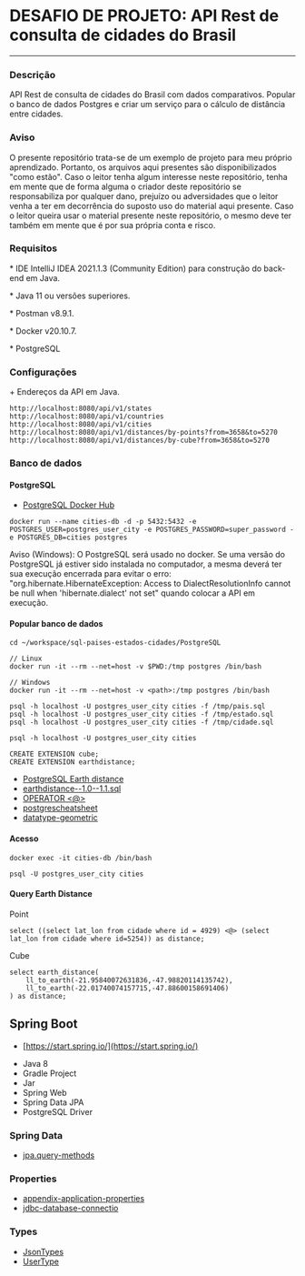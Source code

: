 # DESAFIO DE PROJETO: API Rest de consulta de cidades do Brasil

<hr />

### Descrição

<p>
API Rest de consulta de cidades do Brasil com dados comparativos. Popular o banco de dados Postgres e criar um serviço para o cálculo de distância entre cidades.
</p>

### Aviso

<p>O presente repositório trata-se de um exemplo de projeto para meu próprio aprendizado. Portanto, os arquivos aqui presentes são disponibilizados "como estão". Caso o leitor tenha algum interesse neste repositório, tenha em mente que de forma alguma o criador deste repositório se responsabiliza por qualquer dano, prejuízo ou adversidades que o leitor venha a ter em decorrência do suposto uso do material aqui presente. Caso o leitor queira usar o material presente neste repositório, o mesmo deve ter também em mente que é por sua própria conta e risco.</p>

### Requisitos

<p>* IDE IntelliJ IDEA 2021.1.3 (Community Edition) para construção do back-end em Java.</p>
<p>* Java 11 ou versões superiores.</p>
<p>* Postman v8.9.1.</p>
<p>* Docker v20.10.7.</p>
<p>* PostgreSQL</p>

### Configurações

<p>+ Endereços da API em Java.</p>

```
http://localhost:8080/api/v1/states
http://localhost:8080/api/v1/countries
http://localhost:8080/api/v1/cities
http://localhost:8080/api/v1/distances/by-points?from=3658&to=5270
http://localhost:8080/api/v1/distances/by-cube?from=3658&to=5270
```

### Banco de dados

#### PostgreSQL

* [PostgreSQL Docker Hub](https://hub.docker.com/_/postgres)

```shell script
docker run --name cities-db -d -p 5432:5432 -e POSTGRES_USER=postgres_user_city -e POSTGRES_PASSWORD=super_password -e POSTGRES_DB=cities postgres
```

Aviso (Windows): O PostgreSQL será usado no docker. Se uma versão do PostgreSQL já estiver sido instalada no computador, a mesma deverá ter sua execução encerrada para evitar o erro:
"org.hibernate.HibernateException: Access to DialectResolutionInfo cannot be null when 'hibernate.dialect' not set" quando colocar a API em execução.

#### Popular banco de dados

```shell script
cd ~/workspace/sql-paises-estados-cidades/PostgreSQL

// Linux
docker run -it --rm --net=host -v $PWD:/tmp postgres /bin/bash

// Windows
docker run -it --rm --net=host -v <path>:/tmp postgres /bin/bash

psql -h localhost -U postgres_user_city cities -f /tmp/pais.sql
psql -h localhost -U postgres_user_city cities -f /tmp/estado.sql
psql -h localhost -U postgres_user_city cities -f /tmp/cidade.sql

psql -h localhost -U postgres_user_city cities

CREATE EXTENSION cube; 
CREATE EXTENSION earthdistance;
```

* [PostgreSQL Earth distance](https://www.postgresql.org/docs/current/earthdistance.html)
* [earthdistance--1.0--1.1.sql](https://github.com/postgres/postgres/blob/master/contrib/earthdistance/earthdistance--1.0--1.1.sql)
* [OPERATOR <@>](https://github.com/postgres/postgres/blob/master/contrib/earthdistance/earthdistance--1.1.sql)
* [postgrescheatsheet](https://postgrescheatsheet.com/#/tables)
* [datatype-geometric](https://www.postgresql.org/docs/current/datatype-geometric.html)

#### Acesso

```shell script
docker exec -it cities-db /bin/bash

psql -U postgres_user_city cities
```

#### Query Earth Distance

Point

```roomsql
select ((select lat_lon from cidade where id = 4929) <@> (select lat_lon from cidade where id=5254)) as distance;
```

Cube

```roomsql
select earth_distance(
    ll_to_earth(-21.95840072631836,-47.98820114135742), 
    ll_to_earth(-22.01740074157715,-47.88600158691406)
) as distance;
```

## Spring Boot

* [https://start.spring.io/](https://start.spring.io/)

+ Java 8
+ Gradle Project
+ Jar
+ Spring Web
+ Spring Data JPA
+ PostgreSQL Driver

### Spring Data

* [jpa.query-methods](https://docs.spring.io/spring-data/jpa/docs/current/reference/html/#jpa.query-methods)

### Properties

* [appendix-application-properties](https://docs.spring.io/spring-boot/docs/current/reference/html/appendix-application-properties.html)
* [jdbc-database-connectio](https://www.codejava.net/java-se/jdbc/jdbc-database-connection-url-for-common-databases)

### Types

* [JsonTypes](https://github.com/vladmihalcea/hibernate-types)
* [UserType](https://docs.jboss.org/hibernate/orm/3.5/api/org/hibernate/usertype/UserType.html)
